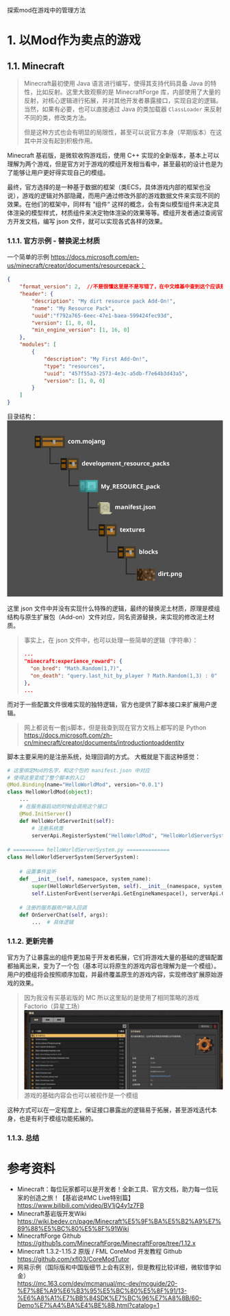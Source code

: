 探索mod在游戏中的管理方法

# 1. 以Mod作为卖点的游戏
## 1.1. Minecraft
> Minecraft最初使用 Java 语言进行编写，使得其支持代码具备 Java 的特性，比如反射。这里大致观察的是 MinecraftForge 库，内部使用了大量的反射，对核心逻辑进行拓展，并对其他开发者暴露接口，实现自定的逻辑。当然，如果有必要，也可以直接通过 Java 的类加载器 `ClassLoader` 来反射不同的类，修改类方法。
> 
> 但是这种方式也会有明显的局限性，甚至可以说官方本身（早期版本）在这其中并没有起到积极作用。

Minecraft 基岩版，是微软收购游戏后，使用 C++ 实现的全新版本，基本上可以理解为两个游戏，但是官方对于游戏的模组开发相当看中，甚至最初的设计也是为了能够让用户更好得实现自己的模组。

最终，官方选择的是一种基于数据的框架（类ECS，具体游戏内部的框架也没说），游戏的逻辑对外部隐藏，而用户通过修改外部的游戏数据文件来实现不同的效果。在他们的框架中，同样有 ”组件“ 这样的概念，会有类似模型组件来决定具体渲染的模型样式，材质组件来决定物体渲染的效果等等。模组开发者通过查阅官方开发文档，编写 json 文件，就可以实现各式各样的效果。

### 1.1.1. 官方示例 - 替换泥土材质
一个简单的示例 https://docs.microsoft.com/en-us/minecraft/creator/documents/resourcepack：
```json
{
	"format_version": 2,  //不是很懂这里是不是写错了，在中文维基中查到这个应该是适配的游戏版本号
	"header": {
		"description": "My dirt resource pack Add-On!",
		"name": "My Resource Pack",
		"uuid":"f792a765-6eec-47e1-baea-599424fec93d",
		"version": [1, 0, 0],
		"min_engine_version": [1, 16, 0]
	},
	"modules": [
		{
			"description": "My First Add-On!",
			"type": "resources",
			"uuid": "457f55a3-2573-4e3c-a5db-f7e64b3d43a5",
			"version": [1, 0, 0]
		}
	]
}
```

目录结构：
![目录结构图](imgs/resource-pack-structure.png)

这里 json 文件中并没有实现什么特殊的逻辑，最终的替换泥土材质，原理是模组结构与原生扩展包（Add-on）文件对应，同名资源替换，来实现的修改泥土材质。

> 事实上，在 json 文件中，也可以处理一些简单的逻辑（字符串）：
> ```json
> ...
> "minecraft:experience_reward": { 
> 	"on_bred": "Math.Random(1,7)", 
> 	"on_death": "query.last_hit_by_player ? Math.Random(1,3) : 0"
> },
> ...
> ```

而对于一些配置文件很难实现的独特逻辑，官方也提供了脚本接口来扩展用户逻辑。

> 网上都说有一套js脚本，但是我查到现在官方文档上都写的是 Python
> https://docs.microsoft.com/zh-cn/minecraft/creator/documents/introductiontoaddentity

脚本主要采用的是注册系统，处理回调的方式。
大概就是下面这种感觉：

```python
# 这里绑定Mod的名字，和这个包的 manifest.json 中对应
# 使得这里变成了整个脚本的入口
@Mod.Binding(name="HelloWorldMod", version="0.0.1")
class HelloWorldMod(object):
	...
	# 在服务器启动的时候会调用这个接口
	@Mod.InitServer()
	def HelloWorldServerInit(self):
		# 注册系统类
		serverApi.RegisterSystem("HelloWorldMod", "HelloWorldServerSystem", "helloWorldMod.helloWorldServerSystem.HelloWorldServerSystem")

# ========== helloWorldServerSystem.py ==============
class HelloWorldServerSystem(ServerSystem):

	# 设置事件监听
	def __init__(self, namespace, system_name):
		super(HelloWorldServerSystem, self).__init__(namespace, system_name)
		self.ListenForEvent(serverApi.GetEngineNamespace(), serverApi.GetEngineSystemName(), "ServerChatEvent", self, self.OnServerChat)

	# 注册的服务器用户输入回调
	def OnServerChat(self, args):
		...  # 具体逻辑
```

### 1.1.2. 更新完善

官方为了让暴露出的组件更加易于开发者拓展，它们将游戏大量的基础的逻辑配置都抽离出来，变为了一个包（基本可以将原生的游戏内容也理解为是一个模组）。用户的模组将会按照顺序加载，并最终覆盖原生的游戏内容，实现修改扩展原始游戏的效果。

> 因为我没有买基岩版的 MC 所以这里贴的是使用了相同策略的游戏 Factorio（异星工场）
> ![Factorio-Mods](./imgs/Factorio-Mods.png)
> 游戏的基础内容会也可以被视作是一个模组

这种方式可以在一定程度上，保证接口暴露出的逻辑易于拓展，甚至游戏迭代本身，也是有利于模组功能拓展的。

### 1.1.3. 总结


# 参考资料
- Minecraft：每位玩家都可以是开发者！全新工具、官方文档，助力每一位玩家的创造之旅！【基岩说#MC Live特别篇】<br>https://www.bilibili.com/video/BV1jQ4y1z7FB
- Minecraft基岩版开发Wiki<br>https://wiki.bedev.cn/page/Minecraft%E5%9F%BA%E5%B2%A9%E7%89%88%E5%BC%80%E5%8F%91Wiki
- MinecraftForge Github<br>https://github1s.com/MinecraftForge/MinecraftForge/tree/1.12.x
- Minecraft 1.3.2-1.15.2 原版 / FML CoreMod 开发教程 Github<br>https://github.com/xfl03/CoreModTutor
- 网易示例（国际版和中国版细节上会有区别，但是教程比较详细，微软惜字如金）<br>https://mc.163.com/dev/mcmanual/mc-dev/mcguide/20-%E7%8E%A9%E6%B3%95%E5%BC%80%E5%8F%91/13-%E6%A8%A1%E7%BB%84SDK%E7%BC%96%E7%A8%8B/60-Demo%E7%A4%BA%E4%BE%8B.html?catalog=1